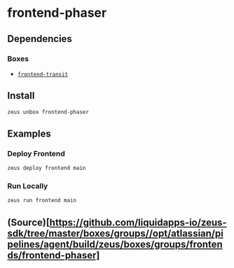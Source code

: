 
frontend-phaser 
====================




## Dependencies
### Boxes
* [`frontend-transit`](frontend-transit.md)




## Install
```bash
zeus unbox frontend-phaser
```
## Examples
### Deploy Frontend 
```bash
zeus deploy frontend main
```
### Run Locally 
```bash
zeus run frontend main
```





## (Source)[https://github.com/liquidapps-io/zeus-sdk/tree/master/boxes/groups//opt/atlassian/pipelines/agent/build/zeus/boxes/groups/frontends/frontend-phaser]
